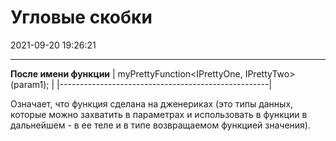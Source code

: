 ﻿# Угловые скобки
2021-09-20 19:26:21
            
---


**После имени функции**
| myPrettyFunction<IPrettyOne, IPrettyTwo>(param1); |
|----------------------------------------------------|


Означает, что функция сделана на дженериках (это типы данных, которые можно захватить в параметрах и использовать в функции в дальнейшем - в ее теле и в типе возвращаемом функцией значения).





